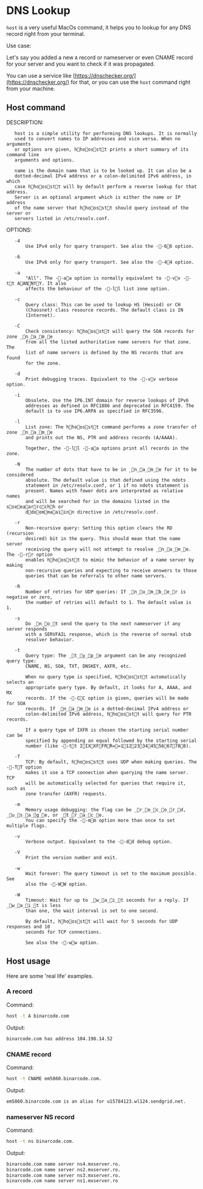 # DNS Lookup

`host` is a very useful MacOs command, it helps you to lookup for any DNS record right from your terminal. 

Use case:

Let's say you added a new `A` record or nameserver or even CNAME record for your server and you want to check if it was propagated. 

You can use a service like [https://dnschecker.org/](https://dnschecker.org/) for that, or you can use the `host` command right from your machine.

## Host command 

DESCRIPTION:

       host is a simple utility for performing DNS lookups. It is normally
       used to convert names to IP addresses and vice versa. When no arguments
       or options are given, hhoosstt prints a short summary of its command line
       arguments and options.

       name is the domain name that is to be looked up. It can also be a
       dotted-decimal IPv4 address or a colon-delimited IPv6 address, in which
       case hhoosstt will by default perform a reverse lookup for that address.
       Server is an optional argument which is either the name or IP address
       of the name server that hhoosstt should query instead of the server or
       servers listed in /etc/resolv.conf.

OPTIONS:

       -4
           Use IPv4 only for query transport. See also the --66 option.

       -6
           Use IPv6 only for query transport. See also the --44 option.

       -a
           "All". The --aa option is normally equivalent to --vv --tt AANNYY. It also
           affects the behaviour of the --ll list zone option.

       -c
           Query class: This can be used to lookup HS (Hesiod) or CH
           (Chaosnet) class resource records. The default class is IN
           (Internet).

       -C
           Check consistency: hhoosstt will query the SOA records for zone _n_a_m_e
           from all the listed authoritative name servers for that zone. The
           list of name servers is defined by the NS records that are found
           for the zone.

       -d
           Print debugging traces. Equivalent to the --vv verbose option.

       -i
           Obsolete. Use the IP6.INT domain for reverse lookups of IPv6
           addresses as defined in RFC1886 and deprecated in RFC4159. The
           default is to use IP6.ARPA as specified in RFC3596.

       -l
           List zone: The hhoosstt command performs a zone transfer of zone _n_a_m_e
           and prints out the NS, PTR and address records (A/AAAA).

           Together, the --ll --aa options print all records in the zone.

       -N
           The number of dots that have to be in _n_a_m_e for it to be considered
           absolute. The default value is that defined using the ndots
           statement in /etc/resolv.conf, or 1 if no ndots statement is
           present. Names with fewer dots are interpreted as relative names
           and will be searched for in the domains listed in the sseeaarrcchh or
           ddoommaaiinn directive in /etc/resolv.conf.

       -r
           Non-recursive query: Setting this option clears the RD (recursion
           desired) bit in the query. This should mean that the name server
           receiving the query will not attempt to resolve _n_a_m_e. The --rr option
           enables hhoosstt to mimic the behavior of a name server by making
           non-recursive queries and expecting to receive answers to those
           queries that can be referrals to other name servers.

       -R
           Number of retries for UDP queries: If _n_u_m_b_e_r is negative or zero,
           the number of retries will default to 1. The default value is 1.

       -s
           Do _n_o_t send the query to the next nameserver if any server responds
           with a SERVFAIL response, which is the reverse of normal stub
           resolver behavior.

       -t
           Query type: The _t_y_p_e argument can be any recognized query type:
           CNAME, NS, SOA, TXT, DNSKEY, AXFR, etc.

           When no query type is specified, hhoosstt automatically selects an
           appropriate query type. By default, it looks for A, AAAA, and MX
           records. If the --CC option is given, queries will be made for SOA
           records. If _n_a_m_e is a dotted-decimal IPv4 address or
           colon-delimited IPv6 address, hhoosstt will query for PTR records.

           If a query type of IXFR is chosen the starting serial number can be
           specified by appending an equal followed by the starting serial
           number (like --tt IIXXFFRR==1122334455667788).

       -T
           TCP: By default, hhoosstt uses UDP when making queries. The --TT option
           makes it use a TCP connection when querying the name server. TCP
           will be automatically selected for queries that require it, such as
           zone transfer (AXFR) requests.

       -m 
           Memory usage debugging: the flag can be _r_e_c_o_r_d, _u_s_a_g_e, or _t_r_a_c_e.
           You can specify the --mm option more than once to set multiple flags.

       -v
           Verbose output. Equivalent to the --dd debug option.

       -V
           Print the version number and exit.

       -w
           Wait forever: The query timeout is set to the maximum possible. See
           also the --WW option.

       -W
           Timeout: Wait for up to _w_a_i_t seconds for a reply. If _w_a_i_t is less
           than one, the wait interval is set to one second.

           By default, hhoosstt will wait for 5 seconds for UDP responses and 10
           seconds for TCP connections.

           See also the --ww option.


## Host usage

Here are some 'real life' examples. 

### A record

Command:

```bash
host -t A binarcode.com
```

Output: 

```bash
binarcode.com has address 104.198.14.52
```

### CNAME record

Command:

```bash
host -t CNAME em5860.binarcode.com.
```

Output:

```bash
em5860.binarcode.com is an alias for u15784123.wl124.sendgrid.net.
```

### nameserver NS record

Command:

```bash
host -t ns binarcode.com.
```

Output:

```bash
binarcode.com name server ns4.mxserver.ro.
binarcode.com name server ns2.mxserver.ro.
binarcode.com name server ns3.mxserver.ro.
binarcode.com name server ns1.mxserver.ro
```





